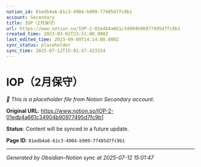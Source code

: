 ```yaml
---
notion_id: 01edb4a6-61c3-4904-b909-77495d7fc9b1
account: Secondary
title: IOP（2月保守）
url: https://www.notion.so/IOP-2-01edb4a661c34904b90977495d7fc9b1
created_time: 2023-03-01T23:51:00.000Z
last_edited_time: 2023-09-09T14:14:00.000Z
sync_status: placeholder
sync_time: 2025-07-12T15:01:47.423334
---
```


# IOP（2月保守）

*🔄 This is a placeholder file from Notion Secondary account.*

**Original URL**: https://www.notion.so/IOP-2-01edb4a661c34904b90977495d7fc9b1

**Status**: Content will be synced in a future update.

**Page ID**: `01edb4a6-61c3-4904-b909-77495d7fc9b1`

---

*Generated by Obsidian-Notion sync at 2025-07-12 15:01:47*
